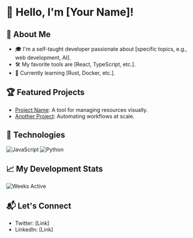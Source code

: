 # 👋 Hello, I'm [Your Name]!

## 🚀 About Me
- 🎓 I'm a self-taught developer passionate about [specific topics, e.g., web development, AI].
- 🛠️ My favorite tools are [React, TypeScript, etc.].
- 🌱 Currently learning [Rust, Docker, etc.].

## 🏆 Featured Projects
- [Project Name](link): A tool for managing resources visually.
- [Another Project](link): Automating workflows at scale.

## 🔧 Technologies
![JavaScript](https://img.shields.io/badge/JavaScript-F7DF1E?style=flat&logo=javascript&logoColor=white)
![Python](https://img.shields.io/badge/Python-3776AB?style=flat&logo=python&logoColor=white)

## 📈 My Development Stats
![Weeks Active](https://img.shields.io/badge/weeks_active-120-orange?style=flat-square)

## 📬 Let's Connect
- Twitter: [Link]
- LinkedIn: [Link]

